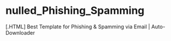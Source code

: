 # nulled_Phishing_Spamming
[.HTML] Best Template for Phishing &amp; Spamming via Email | Auto-Downloader
